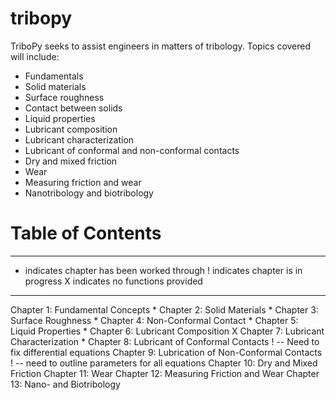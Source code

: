 # tribopy
TriboPy seeks to assist engineers in matters of tribology. Topics covered will include:
- Fundamentals
- Solid materials
- Surface roughness
- Contact between solids
- Liquid properties
- Lubricant composition
- Lubricant characterization
- Lubricant of conformal and non-conformal contacts
- Dry and mixed friction
- Wear
- Measuring friction and wear
- Nanotribology and biotribology

# Table of Contents
----------------------------------------------------------------------------------------------------
* indicates chapter has been worked through
! indicates chapter is in progress
X indicates no functions provided
----------------------------------------------------------------------------------------------------
Chapter 1: Fundamental Concepts *
Chapter 2: Solid Materials *
Chapter 3: Surface Roughness *
Chapter 4: Non-Conformal Contact *
Chapter 5: Liquid Properties *
Chapter 6: Lubricant Composition X
Chapter 7: Lubricant Characterization *
Chapter 8: Lubricant of Conformal Contacts ! -- Need to fix differential equations
Chapter 9: Lubrication of Non-Conformal Contacts ! -- need to outline parameters for all equations
Chapter 10: Dry and Mixed Friction
Chapter 11: Wear
Chapter 12: Measuring Friction and Wear
Chapter 13: Nano- and Biotribology